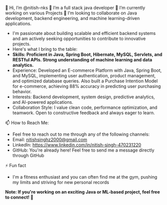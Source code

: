 👋 Hi, I’m @nitish-nks
👀 I’m a full stack java developer
🌱 I’m currently working on various Projects
💞️ I’m looking to collaborate on Java development, backend engineering, and machine learning-driven applications.
- I'm passionate about building scalable and efficient backend systems and am actively seeking opportunities to contribute to innovative projects.
- Here's what I bring to the table:
- **Skills: Proficient in Java, Spring Boot, Hibernate, MySQL, Servlets, and RESTful APIs. Strong understanding of machine learning and data analytics.**
- Experience: Developed an E-commerce Platform with Java, Spring Boot, and MySQL, implementing user authentication, product management, and optimized database queries. Also built a Purchase Intention Model for e-commerce, achieving 88% accuracy in predicting user purchasing behavior.
- Interests: Backend development, system design, predictive analytics, and AI-powered applications.
- Collaboration Style: I value clean code, performance optimization, and teamwork. Open to constructive feedback and always eager to learn.
  
📫 How to Reach Me:
- Feel free to reach out to me through any of the following channels:
- Email: nitishsinghz2000@gmail.com
- LinkedIn: https://www.linkedin.com/in/nitish-singh-470231220
- GitHub: You're already here! Feel free to send me a message directly through GitHub
  
⚡ Fun fact
- I'm a fitness enthusiast and you can often find me at the gym, pushing my limits and striving for new personal records
  
**Note: If you're working on an exciting Java or ML-based project, feel free to connect! 🚀**
<!---
nitish-nks/nitish-nks is a ✨ special ✨ repository because its `README.md` (this file) appears on your GitHub profile.
You can click the Preview link to take a look at your changes.
--->

